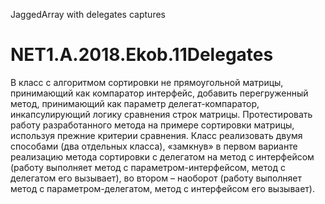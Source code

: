 JaggedArray with delegates captures
# NET1.A.2018.Ekob.11Delegates
В класс с алгоритмом сортировки не прямоугольной матрицы, принимающий как компаратор интерфейс, добавить перегруженный метод, принимающий как параметр делегат-компаратор, инкапсулирующий логику сравнения строк матрицы. Протестировать работу разработанного метода на примере сортировки матрицы, используя прежние критерии сравнения. Класс реализовать двумя способами (два отдельных класса), «замкнув» в первом варианте реализацию метода сортировки с делегатом на метод с интерфейсом (работу выполняет метод с параметром-интерфейсом, метод с делегатом его вызывает), во втором – наоборот (работу выполняет метод с параметром-делегатом, метод с интерфейсом его вызывает).
